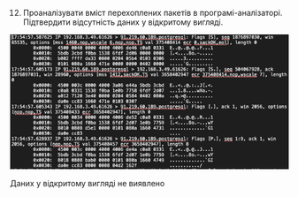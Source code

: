 12. Проаналізувати вміст перехоплених пакетів в програмі-аналізаторі. Підтвердити відсутність даних у відкритому
    вигляді.

![img_12.png](images/img_12.png)

Даних у відкритому вигляді не виявлено